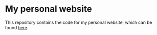 # My personal website

This repository contains the code for my personal website, which can be found [here](https://www.henrysandsgrant.com/).
